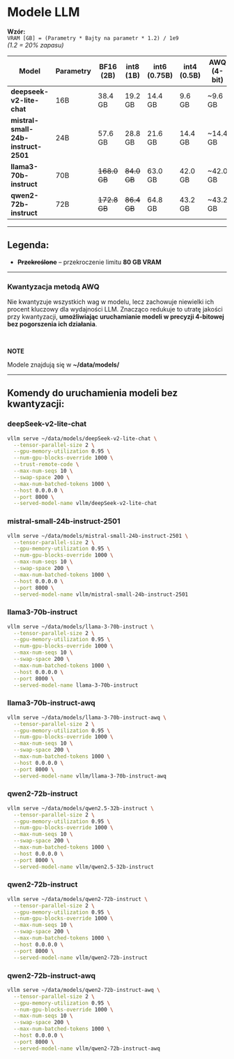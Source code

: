 # Modele LLM

**Wzór:**  
`VRAM [GB] = (Parametry * Bajty na parametr * 1.2) / 1e9`  
_(1.2 = 20% zapasu)_

| Model                               | Parametry | BF16 (2B)    | int8 (1B)   | int6 (0.75B) | int4 (0.5B) | AWQ (4-bit) | Architektura       | Licencja         |
| ----------------------------------- | --------- | ------------ | ----------- | ------------ | ----------- | ----------- | ------------------ | ---------------- |
| **deepseek-v2-lite-chat**           | 16B       | 38.4 GB      | 19.2 GB     | 14.4 GB      | 9.6 GB      | ~9.6 GB     | MoE (Hybrydowa)    | DeepSeek License |
| **mistral-small-24b-instruct-2501** | 24B       | 57.6 GB      | 28.8 GB     | 21.6 GB      | 14.4 GB     | ~14.4 GB     | Transformer        | Apache 2.0       |
| **llama3-70b-instruct**             | 70B       | ~~168.0 GB~~ | ~~84.0 GB~~ | 63.0 GB      | 42.0 GB     | ~42.0 GB     | Transformer (RoPE) | Meta License     |
| **qwen2-72b-instruct**              | 72B       | ~~172.8 GB~~ | ~~86.4 GB~~ | 64.8 GB      | 43.2 GB     | ~43.2 GB     | Qwen-Transformer   | Tongyi Qianwen   |

---

## Legenda:

- **~~Przekreślone~~** – przekroczenie limitu **80 GB VRAM**

---

### Kwantyzacja metodą AWQ

Nie kwantyzuje wszystkich wag w modelu, lecz zachowuje niewielki ich procent kluczowy dla wydajności LLM. Znacząco redukuje to utratę jakości przy kwantyzacji, **umożliwiając uruchamianie modeli w precyzji 4-bitowej bez pogorszenia ich działania**.

<br>

**NOTE**

Modele znajdują się w **~/data/models/**

---

## Komendy do uruchamienia modeli bez kwantyzacji:

### deepSeek-v2-lite-chat

```bash
vllm serve ~/data/models/deepSeek-v2-lite-chat \
  --tensor-parallel-size 2 \
  --gpu-memory-utilization 0.95 \
  --num-gpu-blocks-override 1000 \
  --trust-remote-code \
  --max-num-seqs 10 \
  --swap-space 200 \
  --max-num-batched-tokens 1000 \
  --host 0.0.0.0 \
  --port 8000 \
  --served-model-name vllm/deepSeek-v2-lite-chat
```

### mistral-small-24b-instruct-2501

```bash
vllm serve ~/data/models/mistral-small-24b-instruct-2501 \
  --tensor-parallel-size 2 \
  --gpu-memory-utilization 0.95 \
  --num-gpu-blocks-override 1000 \
  --max-num-seqs 10 \
  --swap-space 200 \
  --max-num-batched-tokens 1000 \
  --host 0.0.0.0 \
  --port 8000 \
  --served-model-name vllm/mistral-small-24b-instruct-2501
```

### llama3-70b-instruct
```bash
vllm serve ~/data/models/llama-3-70b-instruct \
  --tensor-parallel-size 2 \
  --gpu-memory-utilization 0.95 \
  --num-gpu-blocks-override 1000 \
  --max-num-seqs 10 \
  --swap-space 200 \
  --max-num-batched-tokens 1000 \
  --host 0.0.0.0 \
  --port 8000 \
  --served-model-name llama-3-70b-instruct
```

### llama3-70b-instruct-awq
```bash
vllm serve ~/data/models/llama-3-70b-instruct-awq \
  --tensor-parallel-size 2 \
  --gpu-memory-utilization 0.95 \
  --num-gpu-blocks-override 1000 \
  --max-num-seqs 10 \
  --swap-space 200 \
  --max-num-batched-tokens 1000 \
  --host 0.0.0.0 \
  --port 8000 \
  --served-model-name vllm/llama-3-70b-instruct-awq
```
### qwen2-72b-instruct
```bash
vllm serve ~/data/models/qwen2.5-32b-instruct \
  --tensor-parallel-size 2 \
  --gpu-memory-utilization 0.95 \
  --num-gpu-blocks-override 1000 \
  --max-num-seqs 10 \
  --swap-space 200 \
  --max-num-batched-tokens 1000 \
  --host 0.0.0.0 \
  --port 8000 \
  --served-model-name vllm/qwen2.5-32b-instruct 
```


### qwen2-72b-instruct
```bash
vllm serve ~/data/models/qwen2-72b-instruct \
  --tensor-parallel-size 2 \
  --gpu-memory-utilization 0.95 \
  --num-gpu-blocks-override 1000 \
  --max-num-seqs 10 \
  --swap-space 200 \
  --max-num-batched-tokens 1000 \
  --host 0.0.0.0 \
  --port 8000 \
  --served-model-name vllm/qwen2-72b-instruct
```

### qwen2-72b-instruct-awq
```bash
vllm serve ~/data/models/qwen2-72b-instruct-awq \
  --tensor-parallel-size 2 \
  --gpu-memory-utilization 0.95 \
  --num-gpu-blocks-override 1000 \
  --max-num-seqs 10 \
  --swap-space 200 \
  --max-num-batched-tokens 1000 \
  --host 0.0.0.0 \
  --port 8000 \
  --served-model-name vllm/qwen2-72b-instruct-awq
```

